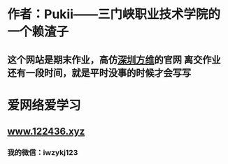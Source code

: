 # 作者：Pukii——三门峡职业技术学院的一个赖渣子
这个网站是期末作业，高仿[深圳方维](https://www.szfangwei.cn/)的官网
离交作业还有一段时间，就是平时没事的时候才会写写
---
# 爱网络爱学习
## www.122436.xyz
### 我的微信：iwzykj123

